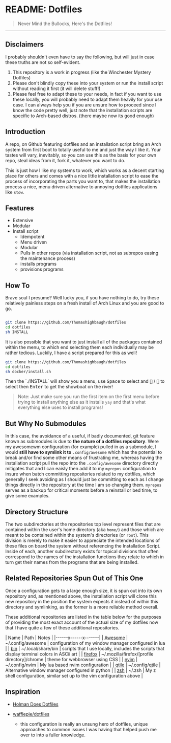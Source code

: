 # README: Dotfiles

> Never Mind the Bullocks, Here's the Dotfiles!

---

## Disclaimers

I probably shouldn't even have to say the following, but will just in case these truths are not so self-evident.

1. This repository is a work in progress (like the Winchester Mystery Dotfiles)
2. Please don't blindly copy these into your system or run the install script without reading it first (it will delete stuff!)
3. Please feel free to adapt these to your needs, in fact if you want to use these locally, you will probably need to adapt them heavily for your use case. I can always help you if you are unsure how to proceed since I know the code pretty well, just note that the installation scripts are specific to Arch-based distros. (there maybe now its good enough)

## Introduction

A repo, on Github featuring dotfiles and an installation script bring an Arch system from first boot to totally useful to me and just the way I like it. Your tastes will vary, inevitably, so you can use this as the basis for your own repo, steal ideas from it, fork it, whatever you want to do. 

This is just how I like my systems to work, which works as a decent starting place for others and comes with a nice little installation script to ease the process of incorporating the parts you want to, that makes the installation process a nice, menu driven alternative to annoying dotfiles applications like `stow`. 


## Features

- Extensive
- Modular
- Install script
  - Idempotent
  - Menu driven
  - Modular
  - Pulls in other repos (via installation script, not as subrepos easing the maintenance process)
  - installs programs
  - provisions programs

## How To

Brave soul I presume? Well lucky you, if you have nothing to do, try these relatively painless steps on a fresh install of Arch Linux and you are good to go.

```bash

git clone https://github.com/Thomashighbaugh/dotfiles
cd dotfiles
sh INSTALL

```

It is also possible that you want to just install all of the packages contained within the menu, to which end selecting them each individually may be rather tedious. Luckily, I have a script prepared for this as well!

```bash
git clone https://github.com/Thomashighbaugh/dotfiles
cd dotfiles
sh docker/install.sh
```

<p>Then the `./INSTALL` will show you a menu, use <kbd>Space</kbd> to select and <kbd></kbd> / <kbd></kbd> to select then <kbd>Enter</kbd> to get the showboat on the river!</p>

> Note: Just make sure you run the first item on the first menu before trying to install anything else as it installs `yay` and that's what everything else uses to install programs!

## But Why No Submodules

In this case, the avoidance of a useful, if badly documented, git feature known as submodules is due to **the nature of a dotfiles repository**. Were my awesomewm configuration (for example) pulled in as a submodule, I would **still have to symlink it to** `.config/awesome` which has the potential to break and/or find some other means of frustrating me, whereas having the installation script pull the repo into the `.config/awesome` directory directly mitigates that and I can eaisly then add it to my `myrepos` configuration to insure when batch committing repositories related to my dotfiles, which generally I seek avoiding as I should just be committing to each as I change things directly in the repository at the time I am so changing them. `myrepos` serves as a backup for critical moments before a reinstall or bed time, to give some examples.

## Directory Structure

The two subdirectories at the repositories top level represent files that are contained within the user's home directory (aka `home/`) and those which are meant to be contained within the system's directories (or `root`). This division is merely to make it easier to appreciate the intended locations of these files on board the system without referencing the Installation Script. Inside of each, another subdirectory exists for topical divisions that often correspond to the names of the installation functions they relate to which in turn get their names from the programs that are being installed.

## Related Repositories Spun Out of This One

Once a configuration gets to a large enough size, it is spun out into its own repository and, as mentioned above, the installation script will clone this new repository in the position the system expects it instead of within this directory and symlinking, as the former is a more reliable method overall.

These additional repositories are listed in the table below for the purposes of providing the most exact account of the actual size of my dotfiles now that I have quite a few of these additional repositories.

| Name | Path | Notes |
|------x------x-------|
| [Awesome](https://github.com/Thomashighbaugh/awesomewm) | ~/.config/awesome | configuration of my window manager configured in lua |
| [bin](https://github.com/Thomashighbaugh/bin) | ~/.local/share/bin | scripts that I use locally, includes the scripts that display terminal colors in ASCii art |
| [firefox](https://github.com/Thomashighbaugh/firefox) | ~/.mozilla/firefox/[profile directory]/chrome | theme for webbrowser using CSS |
| [nvim](https://github.com/Thomashighbaugh/nvim) | ~/.config/nvim | My lua based nvim configuration |
| [qtile](https://github.com/Thomashighbaugh/qtile) | ~/.config/qtile | Alternative window manager configured in python |
| [zsh](https://github.com/Thomashighbaugh/zsh) | ~/.zsh | My z shell configuration, similar set up to the vim configuration above |

## Inspiration

- [Holman Does Dotfiles](https://github.com/holman/dotfiles)

- [wafflepie/dotfiles](https://github.com/wafflepie/dotfiles)
  - this configuration is really an unsung hero of dotfiles, unique approaches to common issues I was having that helped push me over to into a fuller knowledge.
